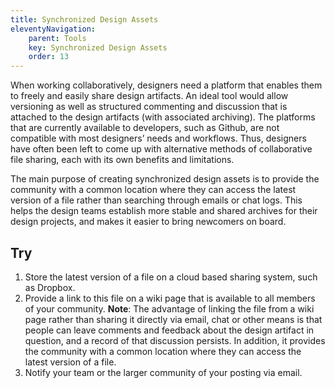 ```yaml
---
title: Synchronized Design Assets
eleventyNavigation:
    parent: Tools
    key: Synchronized Design Assets
    order: 13
---
```


When working collaboratively, designers need a platform that enables them to freely and easily share design artifacts. An ideal tool would allow versioning as well as structured commenting and discussion that is attached to the design artifacts (with associated archiving). The platforms that are currently available to developers, such as Github, are not compatible with most designers’ needs and workflows. Thus, designers have often been left to come up with alternative methods of collaborative file sharing, each with its own benefits and limitations.

The main purpose of creating synchronized design assets is to provide the community with a common location where they can access the latest version of a file rather than searching through emails or chat logs. This helps the design teams establish more stable and shared archives for their design projects, and makes it easier to bring newcomers on board.

## Try

1. Store the latest version of a file on a cloud based sharing system, such as Dropbox.
2. Provide a link to this file on a wiki page that is available to all members of your community. **Note**: The advantage of linking the file from a wiki page rather than sharing it directly via email, chat or other means is that people can leave comments and feedback about the design artifact in question, and a record of that discussion persists. In addition, it provides the community with a common location where they can access the latest version of a file.
3. Notify your team or the larger community of your posting via email.
